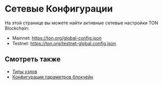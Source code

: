 # Сетевые Конфигурации

На этой странице вы можете найти активные сетевые настройки TON Blockchain:

- Mainnet: https://ton.org/global-config.json
- Testnet: https://ton.org/testnet-global.config.json

## Смотреть также

- [Типы узлов](/v3/documentation/infra/nodes/node-types)
- [Конфигурация параметров блокчейн](/v3/documentation/network/configs/blockchain-configs)
